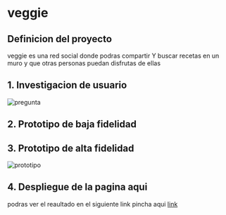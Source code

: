 # veggie

## Definicion del proyecto

veggie es una red social donde podras compartir Y buscar  recetas en un muro y que  otras personas puedan disfrutas de ellas


## 1. Investigacion de usuario 
![pregunta](imgReadme/readme.png)

## 2. Prototipo de baja fidelidad 
## 3. Prototipo de alta fidelidad 
![prototipo](imgReadme/figma.png)
## 4. Despliegue de la pagina aqui
podras ver el reaultado en el siguiente link pincha aqui 
[link](https://dafnebascunan.github.io/SCL019-social-network//src/#/)


